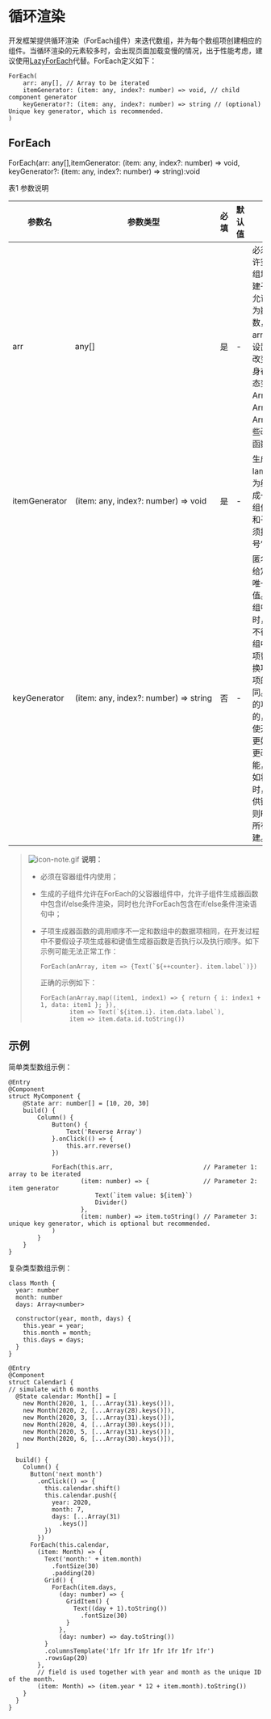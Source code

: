# 循环渲染

开发框架提供循环渲染（ForEach组件）来迭代数组，并为每个数组项创建相应的组件。当循环渲染的元素较多时，会出现页面加载变慢的情况，出于性能考虑，建议使用[LazyForEach](ui/ts-rending-control-syntax-lazyforeach.md)代替。ForEach定义如下：


```
ForEach(
    arr: any[], // Array to be iterated
    itemGenerator: (item: any, index?: number) => void, // child component generator
    keyGenerator?: (item: any, index?: number) => string // (optional) Unique key generator, which is recommended.
)
```


## ForEach


ForEach(arr: any[],itemGenerator: (item: any, index?: number) =&gt; void, keyGenerator?: (item: any, index?: number) =&gt; string):void


表1 参数说明

| 参数名 | 参数类型 | 必填 | 默认值 | 参数描述 | 
| -------- | -------- | -------- | -------- | -------- |
| arr | any[] | 是 | - | 必须是数组，允许空数组，空数组场景下不会创建子组件。同时允许设置返回值为数组类型的函数，例如arr.slice(1,&nbsp;3)，设置的函数不得改变包括数组本身在内的任何状态变量，如Array.splice、Array.sort或Array.reverse这些改变原数组的函数。 | 
| itemGenerator | (item:&nbsp;any,&nbsp;index?:&nbsp;number)&nbsp;=&gt;&nbsp;void | 是 | - | 生成子组件的lambda函数，为给定数组项生成一个或多个子组件，单个组件和子组件列表必须括在大括号“{....}”中。 | 
| keyGenerator | (item:&nbsp;any,&nbsp;index?:&nbsp;number)&nbsp;=&gt;&nbsp;string | 否 | - | 匿名参数，用于给定数组项生成唯一且稳定的键值。当子项在数组中的位置更改时，子项的键值不得更改，当数组中的子项被新项替换时，被替换项的键值和新项的键值必须不同。键值生成器的功能是可选的，但是，为了使开发框架能够更好地识别数组更改，提高性能，建议提供。如将数组反向时，如果没有提供键值生成器，则ForEach中的所有节点都将重建。 | 


> ![icon-note.gif](public_sys-resources/icon-note.gif) **说明：**
> - 必须在容器组件内使用；
> 
> - 生成的子组件允许在ForEach的父容器组件中，允许子组件生成器函数中包含if/else条件渲染，同时也允许ForEach包含在if/else条件渲染语句中；
> 
> - 子项生成器函数的调用顺序不一定和数组中的数据项相同，在开发过程中不要假设子项生成器和键值生成器函数是否执行以及执行顺序。如下示例可能无法正常工作：
>   ```
>   ForEach(anArray, item => {Text(`${++counter}. item.label`)})
>   ```
> 
>   正确的示例如下：
> 
>   ```
>   ForEach(anArray.map((item1, index1) => { return { i: index1 + 1, data: item1 }; }), 
>           item => Text(`${item.i}. item.data.label`),
>           item => item.data.id.toString())
>   ```


## 示例

简单类型数组示例：

```
@Entry
@Component
struct MyComponent {
    @State arr: number[] = [10, 20, 30]
    build() {
        Column() {
            Button() {
                Text('Reverse Array')
            }.onClick(() => {
                this.arr.reverse()
            })

            ForEach(this.arr,                         // Parameter 1: array to be iterated
                    (item: number) => {               // Parameter 2: item generator
                        Text(`item value: ${item}`)
                        Divider()
                    },
                    (item: number) => item.toString() // Parameter 3: unique key generator, which is optional but recommended.
            )
        }
    }
}
```

复杂类型数组示例：
```
class Month {
  year: number
  month: number
  days: Array<number>

  constructor(year, month, days) {
    this.year = year;
    this.month = month;
    this.days = days;
  }
}

@Entry
@Component
struct Calendar1 {
// simulate with 6 months
  @State calendar: Month[] = [
    new Month(2020, 1, [...Array(31).keys()]),
    new Month(2020, 2, [...Array(28).keys()]),
    new Month(2020, 3, [...Array(31).keys()]),
    new Month(2020, 4, [...Array(30).keys()]),
    new Month(2020, 5, [...Array(31).keys()]),
    new Month(2020, 6, [...Array(30).keys()]),
  ]

  build() {
    Column() {
      Button('next month')
        .onClick(() => {
          this.calendar.shift()
          this.calendar.push({
            year: 2020,
            month: 7,
            days: [...Array(31)
              .keys()]
          })
        })
      ForEach(this.calendar,
        (item: Month) => {
          Text('month:' + item.month)
            .fontSize(30)
            .padding(20)
          Grid() {
            ForEach(item.days,
              (day: number) => {
                GridItem() {
                  Text((day + 1).toString())
                    .fontSize(30)
                }
              },
              (day: number) => day.toString())
          }
          .columnsTemplate('1fr 1fr 1fr 1fr 1fr 1fr 1fr')
          .rowsGap(20)
        },
        // field is used together with year and month as the unique ID of the month.
        (item: Month) => (item.year * 12 + item.month).toString())
    }
  }
}
```
